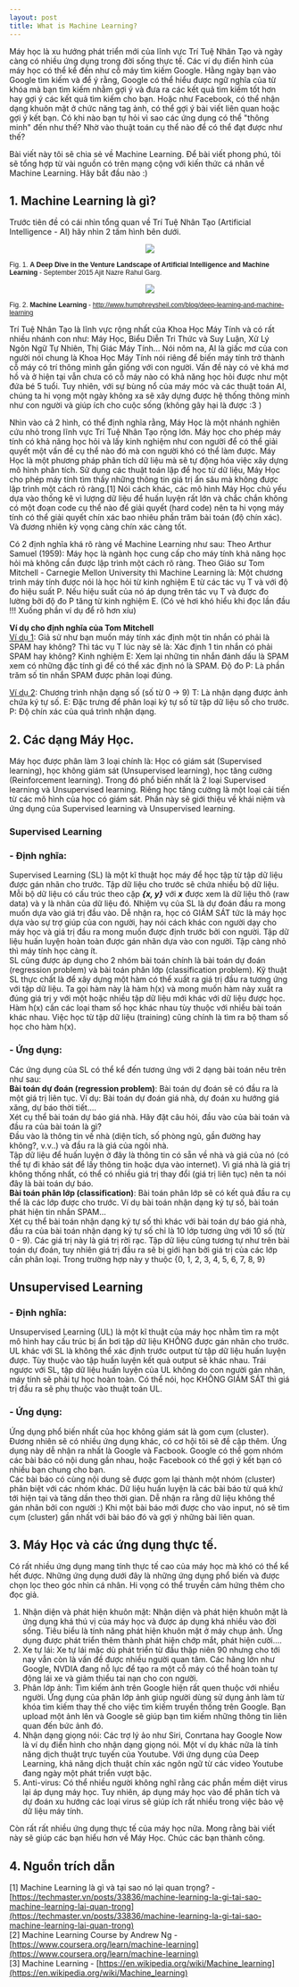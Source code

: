 ```yaml
---
layout: post
title: What is Machine Learning?
---
```


Máy học là xu hướng phát triển mới của lĩnh vực Trí Tuệ Nhân Tạo và ngày càng có nhiều ứng dụng trong đời sống thực tế. Các ví dụ điển hình của máy học có thể kể đến như cỗ máy tìm kiếm Google. Hằng ngày bạn vào Google tìm kiếm và để ý rằng, Google có thể hiểu được ngữ nghĩa của từ khóa mà bạn tìm kiếm nhằm gợi ý và đưa ra các kết quả tìm kiếm tốt hơn hay gợi ý các kết quả tìm kiếm cho bạn. Hoặc như Facebook, có thể nhận dạng khuôn mặt ở chức năng tag ảnh, có thể gợi ý bài viết liên quan hoặc gợi ý kết bạn. Có khi nào bạn tự hỏi vì sao các ứng dụng có thể "thông minh" đến như thế? Nhờ vào thuật toán cụ thể nào để có thể đạt được như thế?

Bài viết này tôi sẽ chia sẻ về Machine Learning. Để bài viết phong phú, tôi sẽ tổng hợp từ vài nguồn có trên mạng cộng với kiến thức cá nhân về Machine Learning. Hãy bắt đầu nào :)

## 1. Machine Learning là gì?

Trước tiên đề có cái nhìn tổng quan về Trí Tuệ Nhân Tạo (Artificial Intelligence - AI) hãy nhìn 2 tấm hình bên dưới.

<p align="center">
<img src="https://1.bp.blogspot.com/-S950Up6NXDA/VxZ2ARnrEvI/AAAAAAAACI0/Y9rYr3u8-LsnYUGvP0y-gSba3u93pEzeACLcB/s640/ML1.jpg">
</p>
<span style="color: #fffff; font-family: Helvetica; font-size: 9pt;">Fig. 1. <b>A Deep Dive in the Venture Landscape of Artificial Intelligence and Machine Learning</b> - September 2015 Ajit Nazre Rahul Garg.</span>

<p align="center">
<img src="https://2.bp.blogspot.com/-CC29pyOJ8CI/VxZ2Aet6fTI/AAAAAAAACIw/nMEW0Q83L-Y_oRM1LbUDvE_l_LzcNULOwCLcB/s400/ML2.jpg">
</p>
<span style="color: #fffff; font-family: Helvetica; font-size: 9pt;">Fig. 2. <b>Machine Learning</b> - <a href="http://www.humphreysheil.com/blog/deep-learning-and-machine-learning">http://www.humphreysheil.com/blog/deep-learning-and-machine-learning</a>
</span>

Trí Tuệ Nhân Tạo là lĩnh vực rộng nhất của Khoa Học Máy Tính và có rất nhiều nhánh con như: Máy Học, Biểu Diễn Tri Thức và Suy Luận, Xử Lý Ngôn Ngữ Tự Nhiên, Thị Giác Máy Tính... Nói nôm na, AI là giấc mơ của con người nói chung là Khoa Học Máy Tính nói riêng để biến máy tính trở thành cỗ máy có trí thông mình gần giống với con người. Vấn đề này có vẻ khá mơ hồ và ở hiện tại vẫn chưa có cỗ máy nào có khả năng học hỏi được như một đứa bé 5 tuổi. Tuy nhiên, với sự bùng nổ của máy móc và các thuật toán AI, chúng ta hi vọng một ngày không xa sẽ xây dựng được hệ thống thông minh như con người và giúp ích cho cuộc sống (không gây hại là được :3 )

Nhìn vào cả 2 hình, có thể định nghĩa rằng, Máy Học là một nhánh nghiên cứu nhỏ trong lĩnh vực Trí Tuệ Nhân Tạo rộng lớn. Máy học cho phép máy tính có khả năng học hỏi và lấy kinh nghiệm như con người để có thể giải quyết một vấn đề cụ thể nào đó mà con người khó có thể làm được.
Máy Học là một phương pháp phân tích dữ liệu mà sẽ tự động hóa việc xây dựng mô hình phân tích. Sử dụng các thuật toán lặp để học từ dữ liệu, Máy Học cho phép máy tính tìm thấy những thông tin giá trị ẩn sâu mà không được lập trình một cách rõ ràng.[1]
Nói cách khác, các mô hình Máy Học chủ yếu dựa vào thống kê vì lượng dữ liệu để huấn luyện rất lớn và chắc chắn không có một đoạn code cụ thể nào để giải quyết (hard code) nên ta hi vọng máy tính có thể giải quyết chín xác bao nhiêu phần trăm bài toán (độ chín xác). Và đương nhiên kỳ vọng càng chín xác càng tốt.

Có 2 định nghĩa khá rõ ràng về Machine Learning như sau:
Theo Arthur Samuel (1959): Máy học là ngành học cung cấp cho máy tính khả năng học hỏi mà không cần được lập trình một cách rõ ràng.
Theo Giáo sư Tom Mitchell - Carnegie Mellon University thì Machine Learning là: Một chương trình máy tính được nói là học hỏi từ kinh nghiệm E từ các tác vụ T và với độ đo hiệu suất P. Nếu hiệu suất của nó áp dụng trên tác vụ T và được đo lường bởi độ đo P tăng từ kinh nghiệm E. (Có vẻ hơi khó hiểu khi đọc lần đầu !!! Xuống phần ví dụ để rõ hơn xíu)

**Ví dụ cho định nghĩa của Tom Mitchell**  
<u> Ví dụ 1</u>: Giả sử như bạn muốn máy tính xác định một tin nhắn có phải là SPAM hay không? Thì tác vụ T lúc này sẽ là: Xác định 1 tin nhắn có phải SPAM hay không?
Kinh nghiệm E: Xem lại những tin nhắn đánh dấu là SPAM xem có những đặc tính gì để có thể xác định nó là SPAM.
Độ đo P: Là phần trăm số tin nhắn SPAM được phân loại đúng.

<u> Ví dụ 2</u>: Chương trình nhận dạng số (số từ 0 -> 9)
T: Là nhận dạng được ảnh chứa ký tự số.
E: Đặc trưng để phân loại ký tự số từ tập dữ liệu số cho trước.
P: Độ chín xác của quá trình nhận dạng.

## 2. Các dạng Máy Học.
Máy học được phân làm 3 loại chính là: Học có giám sát (Supervised learning), học không giám sát (Unsupervised learning), học tăng cường (Reinforcement learning). Trong đó phổ biến nhất là 2 loại Supervised learning và Unsupervised learning. Riêng học tăng cường là một loại cải tiến từ các mô hình của học có giám sát.
Phần này sẽ giới thiệu về khái niệm và ứng dụng của Supervised learning và Unsupervised learning.

### Supervised Learning

### - Định nghĩa:  
Supervised Learning (SL) là một kĩ thuật học máy để học tập từ tập dữ liệu được gán nhãn cho trước. Tập dữ liệu cho trước sẽ chứa nhiều bộ dữ liệu. Mỗi bộ dữ liệu có cấu trúc theo cặp **_{x, y}_** với **_x_** được xem là dữ liệu thô (raw data) và y là nhãn của dữ liệu đó. Nhiệm vụ của SL là dự đoán đầu ra mong muốn dựa vào giá trị đầu vào. Dễ nhận ra, học có GIÁM SÁT tức là máy học dựa vào sự trợ giúp của con người, hay nói cách khác con người dạy cho máy học và giá trị đầu ra mong muốn được định trước bởi con người. Tập dữ liệu huấn luyện hoàn toàn được gán nhãn dựa vào con người. Tập càng nhỏ thì máy tính học càng ít.  
SL cũng được áp dụng cho 2 nhóm bài toán chính là bài toán dự đoán (regression problem) và bài toán phân lớp (classification problem).
Kỹ thuật SL thực chất là để xây dựng một hàm có thể xuất ra giá trị đầu ra tương ứng với tập dữ liệu. Ta gọi hàm này là hàm h(x) và mong muốn hàm này xuất ra đúng giá trị y với một hoặc nhiều tập dữ liệu mới khác với dữ liệu được học. Hàm h(x) cần các loại tham số học khác nhau tùy thuộc với nhiều bài toán khác nhau. Việc học từ tập dữ liệu (training) cũng chính là tìm ra bộ tham số học cho hàm h(x).

### - Ứng dụng:  
Các ứng dụng của SL có thể kể đến tương ứng với 2 dạng bài toán nêu trên như sau:  
**Bài toán dự đoán (regression problem)**: Bài toán dự đoán sẽ có đầu ra là một giá trị liên tục. Ví dụ: Bài toán dự đoán giá nhà, dự đoán xu hướng giá xăng, dự báo thời tiết....  
Xét cụ thể bài toán dự báo giá nhà. Hãy đặt câu hỏi, đầu vào của bài toán và đầu ra của bài toán là gì?  
Đầu vào là thông tin về nhà (diện tích, số phòng ngủ, gần đường hay không?, v.v..) và đầu ra là giá của ngôi nhà.  
Tập dữ liệu để huấn luyện ở đây là thông tin có sẵn về nhà và giá của nó (có thể tự đi khảo sát để lấy thông tin hoặc dựa vào internet). Vì giá nhà là giá trị không thống nhất, có thể có nhiều giá trị thay đổi (giá trị liên tục) nên ta nói đây là bài toán dự báo.  
**Bài toán phân lớp (classification)**: Bài toán phân lớp sẽ có kết quả đầu ra cụ thể là các lớp được cho trước. Ví dụ bài toán nhận dạng ký tự số, bài toán phát hiện tin nhắn SPAM...  
Xét cụ thể bài toán nhận dạng ký tự số thì khác với bài toán dự báo giá nhà, đầu ra của bài toán nhận dạng ký tự số chỉ là 10 lớp tương ứng với 10 số (từ 0 - 9). Các giá trị này là giá trị rời rạc.
Tập dữ liệu cũng tương tự như trên bài toán dự đoán, tuy nhiên giá trị đầu ra sẽ bị giới hạn bởi giá trị của các lớp cần phân loại. Trong trường hợp này y thuộc {0, 1, 2, 3, 4, 5, 6, 7, 8, 9}

## Unsupervised Learning

### - Định nghĩa:
Unsupervised Learning (UL) là một kĩ thuật của máy học nhằm tìm ra một mô hình hay cấu trúc bị ẩn bơi tập dữ liệu KHÔNG được gán nhãn cho trước. UL khác với SL là không thể xác định trước output từ tập dữ liệu huấn luyện được. Tùy thuộc vào tập huấn luyện kết quả output sẽ khác nhau. Trái ngược với SL, tập dữ liệu huấn luyện của UL không do con người gán nhãn, máy tính sẽ phải tự học hoàn toàn. Có thể nói, học KHÔNG GIÁM SÁT thì giá trị đầu ra sẽ phụ thuộc vào thuật toán UL.

### - Ứng dụng:
Ứng dụng phổ biến nhất của học không giám sát là gom cụm (cluster). Đương nhiên sẽ có nhiều ứng dụng khác, có cơ hội tôi sẽ đề cập thêm.
Ứng dụng này dễ nhận ra nhất là Google và Facbook. Google có thể gom nhóm các bài báo có nội dung gần nhau, hoặc Facebook có thể gợi ý kết bạn có nhiều bạn chung cho bạn.  
Các bài báo có cùng nội dung sẽ được gom lại thành một nhóm (cluster) phân biệt với các nhóm khác. Dữ liệu huấn luyện là các bài báo từ quá khứ tới hiện tại và tăng dần theo thời gian. Dễ nhận ra rằng dữ liệu không thể gán nhãn bởi con người :)
Khi một bài báo mới được cho vào input, nó sẽ tìm cụm (cluster) gần nhất với bài báo đó và gợi ý những bài liên quan.

## 3. Máy Học và các ứng dụng thực tế.
Có rất nhiều ứng dụng mang tính thực tế cao của máy học mà khó có thể kể hết được. Những ứng dụng dưới đây là những ứng dụng phổ biến và được chọn lọc theo góc nhìn cá nhân. Hi vọng có thể truyền cảm hứng thêm cho đọc giả.

1. Nhận diện và phát hiện khuôn mặt: Nhận diện và phát hiện khuôn mặt là ứng dụng khá thú vị của máy học và được áp dụng khá nhiều vào đời sống. Tiêu biểu là tính năng phát hiện khuôn mặt ở máy chụp ảnh. Ứng dụng được phát triển thêm thành phát hiện chớp mắt, phát hiện cười....  
2. Xe tự lái: Xe tự lái mặc dù phát triển từ đầu thập niên 90 nhưng cho tới nay vẫn còn là vấn đề được nhiều người quan tâm. Các hãng lớn như Google, NVDIA đang nỗ lực để tạo ra một cỗ máy có thể hoàn toàn tự động lái xe và giảm thiểu tai nạn cho con người.  
3. Phân lớp ảnh: Tìm kiếm ảnh trên Google hiện rất quen thuộc với nhiều người. Ứng dụng của phân lớp ảnh giúp người dùng sử dụng ảnh làm từ khóa tìm kiếm thay thế cho việc tìm kiếm truyền thống trên Google. Bạn upload một ảnh lên và Google sẽ giúp bạn tìm kiếm những thông tin liên quan đến bức ảnh đó.  
4. Nhận dạng giọng nói: Các trợ lý ảo như Siri, Conrtana hay Google Now là ví dụ điển hình cho nhận dạng giọng nói. Một ví dụ khác nữa là tính năng dịch thuật trực tuyến của Youtube. Với ứng dụng của Deep Learning, khả năng dịch thuật chín xác ngôn ngữ từ các video Youtube đang ngày một phát triển vượt bậc.  
5. Anti-virus: Có thể nhiều người không nghĩ rằng các phần mềm diệt virus lại áp dụng máy học. Tuy nhiên, áp dụng máy học vào để phân tích và dự đoán xu hướng các loại virus sẽ giúp ích rất nhiều trong việc bảo vệ dữ liệu máy tính.

Còn rất rất nhiều ứng dụng thực tế của máy học nữa. Mong rằng bài viết này sẽ giúp các bạn hiểu hơn về Máy Học. Chúc các bạn thành công.

## 4. Nguồn trích dẫn
[1] Machine Learning là gì và tại sao nó lại quan trọng? - [https://techmaster.vn/posts/33836/machine-learning-la-gi-tai-sao-machine-learning-lai-quan-trong](https://techmaster.vn/posts/33836/machine-learning-la-gi-tai-sao-machine-learning-lai-quan-trong)  
[2] Machine Learning Course by Andrew Ng - [https://www.coursera.org/learn/machine-learning](https://www.coursera.org/learn/machine-learning)  
[3] Machine Learning - [https://en.wikipedia.org/wiki/Machine_learning](https://en.wikipedia.org/wiki/Machine_learning)
